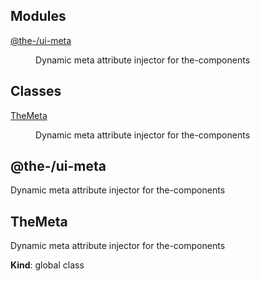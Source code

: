 <!--- Code generated by @the-/script-doc. DO NOT EDIT. -->

## Modules

<dl>
<dt><a href="#module_@the-/ui-meta">@the-/ui-meta</a></dt>
<dd><p>Dynamic meta attribute injector for the-components</p>
</dd>
</dl>

## Classes

<dl>
<dt><a href="#TheMeta">TheMeta</a></dt>
<dd><p>Dynamic meta attribute injector for the-components</p>
</dd>
</dl>

<a name="module_@the-/ui-meta"></a>

## @the-/ui-meta
Dynamic meta attribute injector for the-components

<a name="TheMeta"></a>

## TheMeta
Dynamic meta attribute injector for the-components

**Kind**: global class  
